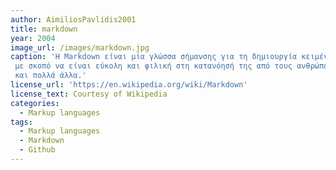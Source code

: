 ```yaml
---
author: AimiliosPavlidis2001
title: markdown
year: 2004
image_url: /images/markdown.jpg
caption: 'Η Markdown είναι μία γλώσσα σήμανσης για τη δημιουργία κειμένου με τη δυνατότητα μορφοποίησης. Ο john Gruber και ο Aaron Swartz το 2004 δημιούργησαν τη γλώσσα αυτή
 με σκοπό να είναι εύκολη και φιλική στη κατανόησή της από τους ανθρώπους αναγνώστες. Η Markdown έχει ποικίλες χρήσεις όπως την ανταλλαγή άμεσων μηνυμάτων, τα αρχεία readme
 και πολλά άλλα.'
license_url: 'https://en.wikipedia.org/wiki/Markdown'
license_text: Courtesy of Wikipedia
categories:
  - Markup languages
tags:
  - Markup languages
  - Markdown
  - Github
---
```

